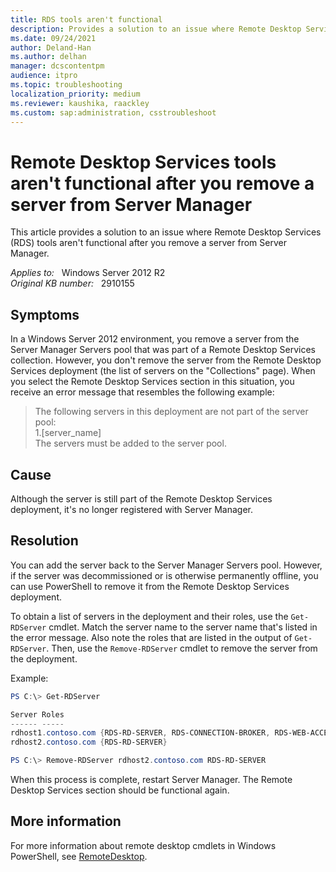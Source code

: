 ```yaml
---
title: RDS tools aren't functional
description: Provides a solution to an issue where Remote Desktop Services (RDS) tools aren't functional after you remove a server from Server Manager.
ms.date: 09/24/2021
author: Deland-Han
ms.author: delhan
manager: dcscontentpm
audience: itpro
ms.topic: troubleshooting
localization_priority: medium
ms.reviewer: kaushika, raackley
ms.custom: sap:administration, csstroubleshoot
---
```

# Remote Desktop Services tools aren't functional after you remove a server from Server Manager

This article provides a solution to an issue where Remote Desktop Services (RDS) tools aren't functional after you remove a server from Server Manager.

_Applies to:_ &nbsp; Windows Server 2012 R2  
_Original KB number:_ &nbsp; 2910155

## Symptoms

In a Windows Server 2012 environment, you remove a server from the Server Manager Servers pool that was part of a Remote Desktop Services collection. However, you don't remove the server from the Remote Desktop Services deployment (the list of servers on the "Collections" page). When you select the Remote Desktop Services section in this situation, you receive an error message that resembles the following example:

> The following servers in this deployment are not part of the server pool:  
1.[server_name]  
The servers must be added to the server pool.

## Cause

Although the server is still part of the Remote Desktop Services deployment, it's no longer registered with Server Manager.

## Resolution

You can add the server back to the Server Manager Servers pool. However, if the server was decommissioned or is otherwise permanently offline, you can use PowerShell to remove it from the Remote Desktop Services deployment.

To obtain a list of servers in the deployment and their roles, use the `Get-RDServer` cmdlet. Match the server name to the server name that's listed in the error message. Also note the roles that are listed in the output of `Get-RDServer`. Then, use the `Remove-RDServer` cmdlet to remove the server from the deployment.

Example:

```powershell
PS C:\> Get-RDServer

Server Roles
------ -----
rdhost1.contoso.com {RDS-RD-SERVER, RDS-CONNECTION-BROKER, RDS-WEB-ACCESS}
rdhost2.contoso.com {RDS-RD-SERVER}
```

```powershell
PS C:\> Remove-RDServer rdhost2.contoso.com RDS-RD-SERVER
```

When this process is complete, restart Server Manager. The Remote Desktop Services section should be functional again.

## More information

For more information about remote desktop cmdlets in Windows PowerShell, see [RemoteDesktop](/powershell/module/remotedesktop).
